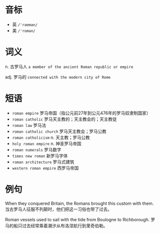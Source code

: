 # 音标

- 英 `/'rəʊmən/`
- 美 `/'romən/`

# 词义

n. 古罗马人
`a member of the ancient Roman republic or empire`

adj. 罗马的
`connected with the modern city of Rome`

# 短语

- `roman empire` 罗马帝国（指公元前27年到公元476年的罗马奴隶制国家）
- `roman catholic` 罗马天主教的；天主教会的；天主教徒
- `roman law` 罗马法
- `roman catholic church` 罗马天主教会；罗马公教
- `roman catholicism` n. 天主教；罗马公教
- `holy roman empire` n. 神圣罗马帝国
- `roman numerals` 罗马数字
- `times new roman` 新罗马字体
- `roman architecture` 罗马式建筑
- `western roman empire` 西罗马帝国

# 例句

When they conquered Britain, the Romans brought this custom with them.
当古罗马人征服不列颠时，他们把这一习俗也带了过去。

Roman vessels used to sail with the tide from Boulogne to Richborough.
罗马的船只过去经常乘着潮汐从布洛涅航行到里奇伯勒。


